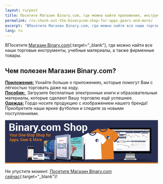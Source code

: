 ```yaml
---
layout: ru/post
title: Посетите Магазин Binary.com, где можно найти приложения, инструменты и многое другое!
permalink: /ru-check-out-the-binarycom-shop-for-apps-gears-and-more/
excerpt: "BПосетите Магазин Binary.com, где можно найти все наши торговые инструменты, учебные материалы, а также фирменные товары...."
lang: ru
---
```


BПосетите [Магазин Binary.com](https://shop.binary.com/collections/applications?utm_source=blog&utm_medium=social&utm_content=RU&utm_campaign=whatsnew){:target="_blank"}, где можно найти все наши торговые инструменты, учебные материалы, а также фирменные товары.

<h2>Чем полезен Магазин Binary.com?</h2>


**<a href="https://shop.binary.com/collections/applications?utm_source=blog&utm_medium=social&utm_content=RU&utm_campaign=whatsnew" target="_blank">Приложения:</a>** Узнайте больше о приложениях, которые помогут Вам с лёгкостью торговать даже на ходу.
<br>
**<a href="https://shop.binary.com/collections/guides?utm_source=blog&utm_medium=social&utm_content=RU&utm_campaign=whatsnew" target="_blank">Пособия: </a>**  Загрузите бесплатные электронные книги и образовательные материалы, которые сделают Вашу торговлю ещё успешнее.
<br>
**<a href="https://shop.binary.com/collections/apparels?utm_source=blog&utm_medium=social&utm_content=RU&utm_campaign=whatsnew" target="_blank">Одежда:</a>** Гордо носите продукцию с изображением нашего бренда! Приобретите наши яркие футболки и следите за новыми поступлениями. 


<a href="https://shop.binary.com/collections/all?utm_source=blog&utm_medium=social&utm_content=EN&utm_campaign=whatsnew" target="_blank"><img src="/images/binary-shop-email-image-01.jpg" alt=""></a>

Не упустите момент. [Посетите Магазин Binary.com сейчас](https://shop.binary.com/collections/all?utm_source=blog&utm_medium=social&utm_content=EN&utm_campaign=whatsnew){:target="_blank"}!

